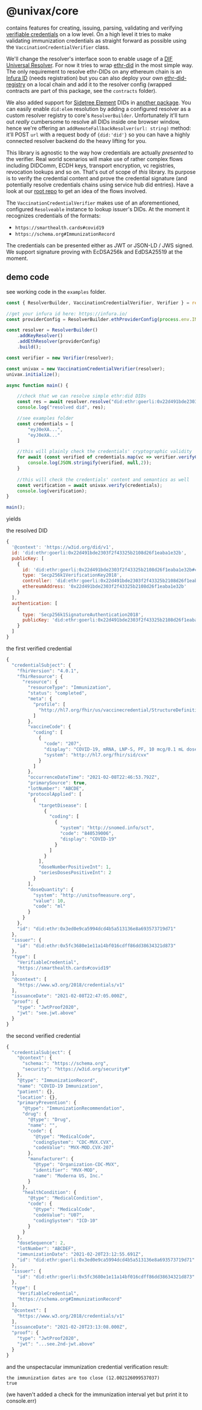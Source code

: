 # @univax/core

contains features for creating, issuing, parsing, validating and verifying [verifiable credentials](https://www.w3.org/TR/vc-data-model/) on a low level. On a high level it tries to make validating immunization credentials as straight forward as possible using the `VaccinationCredentialVerifier` class. 

We'll change the resolver's interface soon to enable usage of a [DIF Universal Resolver](https://github.com/decentralized-identity/universal-resolver). For now it tries to wrap [ethr-did](https://github.com/uport-project/ethr-did) in the most simple way. The only requirement to resolve ethr-DIDs on any ethereum chain is an [Infura ID](https://infura.io/) (needs registration) but you can also deploy your own [ethr-did-registry](https://github.com/uport-project/ethr-did-registry) on a local chain and add it to the resolver config (wrapped contracts are part of this package, see the `contracts` folder). 

We also added support for [Sidetree Element](https://github.com/decentralized-identity/element/blob/master/docs/did-method-spec/spec.md) DIDs in [another package](). You can easily enable `did:elem` resolution by adding a configured resolver as a custom resolver registry to core's `ResolverBuilder`. Unfortunately it'll turn out *really* cumbersome to resolve all DIDs inside one browser window, hence we're offering an `addRemoteFallbackResolver(url: string)` method: it'll POST `url` with a request body of `{did:'did'}` so you can have a highly connected resolver backend do the heavy lifting for you.

This library is agnostic to the way how credentials are actually *presented* to the verifier. Real world scenarios will make use of rather complex flows including DIDComm, ECDH keys, transport encryption, vc registries, revocation lookups and so on. That's out of scope of *this* library. Its purpose is to verify the credential content and prove the credential signature (and potentially resolve credentials chains using service hub did entries). Have a look at our [root repo](https://github.com/elmariachi111/ultimate-non-infectious-verifier) to get an idea of the flows involved.

The `VaccinationCredentialVerifier` makes use of an aforementioned, configured `Resolveable` instance to lookup issuer's DIDs. At the moment it recognizes credentials of the formats:

- `https://smarthealth.cards#covid19`
- `https://schema.org#ImmunizationRecord`

The credentials can be presented either as JWT or JSON-LD / JWS signed. We support signature proving with EcDSA256k and EdDSA25519 at the moment. 


## demo code

see working code in the `examples` folder.

```javascript
const { ResolverBuilder, VaccinationCredentialVerifier, Verifier } = require('@univax/core');

//get your infura id here: https://infura.io/
const providerConfig = ResolverBuilder.ethProviderConfig(process.env.INFURA_ID);

const resolver = ResolverBuilder()
    .addKeyResolver()
    .addEthResolver(providerConfig)
    .build();

const verifier = new Verifier(resolver);

const univax = new VaccinationCredentialVerifier(resolver);
univax.initialize();

async function main() {

    //check that we can resolve simple ethr:did DIDs
    const res = await resolver.resolve("did:ethr:goerli:0x22d491bde2303f2f43325b2108d26f1eaba1e32b");
    console.log("resolved did", res);

    //see examples folder
    const credentials = [
        "eyJ0eXA...",
        "eyJ0eXA..." 
    ]

    //this will plainly check the credentials' cryptographic validity
    for await (const verified of credentials.map(vc => verifier.verifyCredential(vc))) {
        console.log(JSON.stringify(verified, null,2));
    }
    
    //this will check the credentials' content and semantics as well
    const verification = await univax.verify(credentials);
    console.log(verification);
}

main();
``` 

yields 

the resolved DID
```javascript
{
  '@context': 'https://w3id.org/did/v1',
  id: 'did:ethr:goerli:0x22d491bde2303f2f43325b2108d26f1eaba1e32b',
  publicKey: [
    {
      id: 'did:ethr:goerli:0x22d491bde2303f2f43325b2108d26f1eaba1e32b#controller',
      type: 'Secp256k1VerificationKey2018',
      controller: 'did:ethr:goerli:0x22d491bde2303f2f43325b2108d26f1eaba1e32b',
      ethereumAddress: '0x22d491bde2303f2f43325b2108d26f1eaba1e32b'
    }
  ],
  authentication: [
    {
      type: 'Secp256k1SignatureAuthentication2018',
      publicKey: 'did:ethr:goerli:0x22d491bde2303f2f43325b2108d26f1eaba1e32b#controller'
    }
  ]
}
``` 
the first verified credential

```javascript
{
  "credentialSubject": {
    "fhirVersion": "4.0.1",
    "fhirResource": {
      "resource": {
        "resourceType": "Immunization",
        "status": "completed",
        "meta": {
          "profile": [
            "http://hl7.org/fhir/us/vaccinecredential/StructureDefinition/vaccine-credential-immunization"
          ]
        },
        "vaccineCode": {
          "coding": [
            {
              "code": "207",
              "display": "COVID-19, mRNA, LNP-S, PF, 10 mcg/0.1 mL dose",
              "system": "http://hl7.org/fhir/sid/cvx"
            }
          ]
        },
        "occurrenceDateTime": "2021-02-08T22:46:53.792Z",
        "primarySource": true,
        "lotNumber": "ABCDE",
        "protocolApplied": [
          {
            "targetDisease": [
              {
                "coding": [
                  {
                    "system": "http://snomed.info/sct",
                    "code": "840539006",
                    "display": "COVID-19"
                  }
                ]
              }
            ],
            "doseNumberPositiveInt": 1,
            "seriesDosesPositiveInt": 2
          }
        ],
        "doseQuantity": {
          "system": "http://unitsofmeasure.org",
          "value": 10,
          "code": "ml"
        }
      }
    },
    "id": "did:ethr:0x3ed0e9ca5994dcd4b5a513136e8a693573719d71"
  },
  "issuer": {
    "id": "did:ethr:0x5fc3680e1e11a14bf016cdff86dd38634321d873"
  },
  "type": [
    "VerifiableCredential",
    "https://smarthealth.cards#covid19"
  ],
  "@context": [
    "https://www.w3.org/2018/credentials/v1"
  ],
  "issuanceDate": "2021-02-08T22:47:05.000Z",
  "proof": {
    "type": "JwtProof2020",
    "jwt": "see.jwt.above"
  }
}
``` 

the second verified credential

```javascript
{
  "credentialSubject": {
    "@context": {
      "schema:": "https://schema.org",
      "security": "https://w3id.org/security#"
    },
    "@type": "ImmunizationRecord",
    "name": "COVID-19 Immunization",
    "patient": {},
    "location": {},
    "primaryPrevention": {
      "@type": "ImmunizationRecommendation",
      "drug": {
        "@type": "Drug",
        "name": "",
        "code": {
          "@type": "MedicalCode",
          "codingSystem": "CDC-MVX.CVX",
          "codeValue": "MVX-MOD.CVX-207"
        },
        "manufacturer": {
          "@type": "Organization-CDC-MVX",
          "identifier": "MVX-MOD",
          "name": "Moderna US, Inc."
        }
      },
      "healthCondition": {
        "@type": "MedicalCondition",
        "code": {
          "@type": "MedicalCode",
          "codeValue": "U07",
          "codingSystem": "ICD-10"
        }
      }
    },
    "doseSequence": 2,
    "lotNumber": "ABCDEF",
    "immunizationDate": "2021-02-20T23:12:55.691Z",
    "id": "did:ethr:goerli:0x3ed0e9ca5994dcd4b5a513136e8a693573719d71"
  },
  "issuer": {
    "id": "did:ethr:goerli:0x5fc3680e1e11a14bf016cdff86dd38634321d873"
  },
  "type": [
    "VerifiableCredential",
    "https://schema.org#ImmunizationRecord"
  ],
  "@context": [
    "https://www.w3.org/2018/credentials/v1"
  ],
  "issuanceDate": "2021-02-20T23:13:08.000Z",
  "proof": {
    "type": "JwtProof2020",
    "jwt": "...see.2nd-jwt.above"
  }
}
```

and the unspectacular immunization credential verification result:

```text
the immunization dates are too close (12.002126099537037)
true
``` 

(we haven't added a check for the immunization interval yet but print it to console.err)

